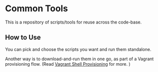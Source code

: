 # Common Tools

This is a repository of scripts/tools for reuse across the code-base.

## How to Use

You can pick and choose the scripts you want and run them standalone.

Another way is to download-and-run them in one go, as part of a Vagrant provisioning flow. (Read [Vagrant Shell Provisioning](https://www.vagrantup.com/docs/provisioning/shell.html) for more. )
